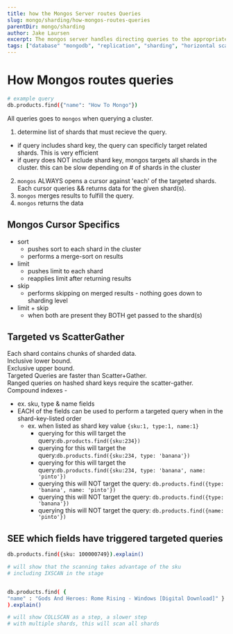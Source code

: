 ```yaml
---
title: how the Mongos Server routes Queries
slug: mongo/sharding/how-mongos-routes-queries
parentDir: mongo/sharding
author: Jake Laursen
excerpt: The mongos server handles directing queries to the appropriate shards
tags: ["database" "mongodb", "replication", "sharding", "horizontal scaling"]
---
```


# How Mongos routes queries

```bash
# example query
db.products.find({"name": "How To Mongo"})
```

All queries goes to `mongos` when querying a cluster.

1. determine list of shards that must recieve the query.

- if query includes shard key, the query can specificly target related shards. This is very efficient
- if query does NOT include shard key, mongos targets all shards in the cluster. this can be slow depending on # of shards in the cluster

2. `mongos` ALWAYS opens a cursor against 'each' of the targeted shards. Each cursor queries && returns data for the given shard(s).
3. `mongos` merges results to fulfill the query.
4. `mongos` returns the data

## Mongos Cursor Specifics

- sort
  - pushes sort to each shard in the cluster
  - performs a merge-sort on results
- limit
  - pushes limit to each shard
  - reapplies limit after returning results
- skip
  - performs skipping on merged results - nothing goes down to sharding level
- limit + skip
  - when both are present they BOTH get passed to the shard(s)

## Targeted vs ScatterGather

Each shard contains chunks of sharded data.  
Inclusive lower bound.  
Exclusive upper bound.  
Targeted Queries are faster than Scatter+Gather.  
Ranged queries on hashed shard keys require the scatter-gather.  
Compound indexes -

- ex. sku, type & name fields
- EACH of the fields can be used to perform a targeted query when in the shard-key-listed order
  - ex. when listed as shard key value `{sku:1, type:1, name:1}`
    - querying for this will target the query:`db.products.find({sku:234})`
    - querying for this will target the query:`db.products.find({sku:234, type: 'banana'})`
    - querying for this will target the query:`db.products.find({sku:234, type: 'banana', name: 'pinto'})`
    - querying this will NOT target the query: `db.products.find({type: 'banana', name: 'pinto'})`
    - querying this will NOT target the query: `db.products.find({type: 'banana'})`
    - querying this will NOT target the query: `db.products.find({name: 'pinto'})`

## SEE which fields have triggered targeted queries

```bash
db.products.find({sku: 100000749}).explain()

# will show that the scanning takes advantage of the sku
# including IXSCAN in the stage


db.products.find( {
"name" : "Gods And Heroes: Rome Rising - Windows [Digital Download]" }
).explain()

# will show COLLSCAN as a step, a slower step
# with multiple shards, this will scan all shards
```
